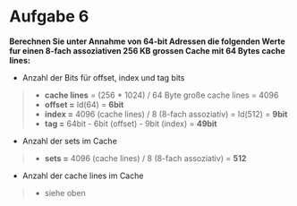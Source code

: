 Aufgabe 6
=========

__Berechnen Sie unter Annahme von 64-bit Adressen die folgenden Werte fur einen 8-fach assoziativen 256 KB grossen Cache mit 64 Bytes cache lines:__

- Anzahl der Bits für offset, index und tag bits
> - __cache lines__ = (256 * 1024) / 64 Byte große cache lines = 4096
> - __offset =__ ld(64) = __6bit__
> - __index =__ 4096 (cache lines) / 8 (8-fach assoziativ) = ld(512) = __9bit__
> - __tag =__ 64bit - 6bit (offset) - 9bit (index) = __49bit__

- Anzahl der sets im Cache
> - __sets =__ 4096 (cache lines) / 8 (8-fach assoziativ) = __512__

- Anzahl der cache lines im Cache
> - siehe oben
